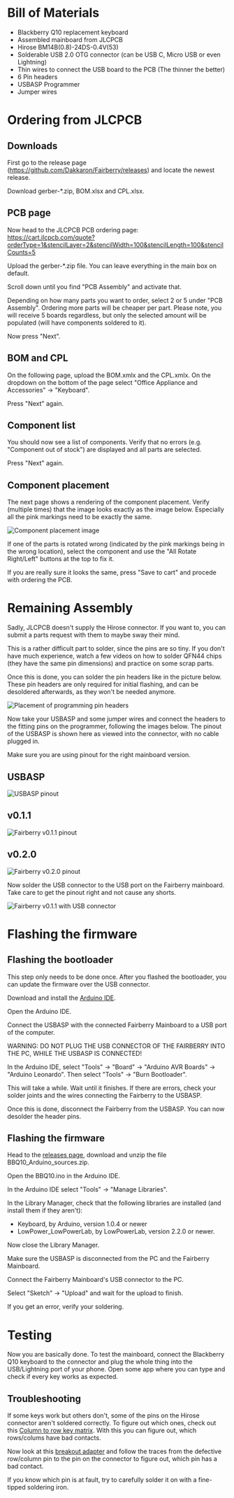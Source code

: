 # Bill of Materials

- Blackberry Q10 replacement keyboard
- Assembled mainboard from JLCPCB
- Hirose BM14B(0.8)-24DS-0.4V(53)
- Solderable USB 2.0 OTG connector (can be USB C, Micro USB or even Lightning)
- Thin wires to connect the USB board to the PCB (The thinner the better)
- 6 Pin headers
- USBASP Programmer
- Jumper wires

# Ordering from JLCPCB

## Downloads

First go to the release page (https://github.com/Dakkaron/Fairberry/releases) and locate the newest release.

Download gerber-*.zip, BOM.xlsx and CPL.xlsx.

## PCB page

Now head to the JLCPCB PCB ordering page: https://cart.jlcpcb.com/quote?orderType=1&stencilLayer=2&stencilWidth=100&stencilLength=100&stencilCounts=5

Upload the gerber-*.zip file. You can leave everything in the main box on default.

Scroll down until you find "PCB Assembly" and activate that.

Depending on how many parts you want to order, select 2 or 5 under "PCB Assembly". Ordering more parts will be cheaper per part. Please note, you will receive 5 boards regardless, but only the selected amount will be populated (will have components soldered to it).

Now press "Next".

## BOM and CPL

On the following page, upload the BOM.xmlx and the CPL.xmlx. On the dropdown on the bottom of the page select "Office Appliance and Accessories" -> "Keyboard".

Press "Next" again.

## Component list

You should now see a list of components. Verify that no errors (e.g. "Component out of stock") are displayed and all parts are selected.

Press "Next" again.

## Component placement

The next page shows a rendering of the component placement. Verify (multiple times) that the image looks exactly as the image below. Especially all the pink markings need to be exactly the same.

![Component placement image](https://github.com/Dakkaron/Fairberry/blob/main/Images/CPL_v0.2.0.png)

If one of the parts is rotated wrong (indicated by the pink markings being in the wrong location), select the component and use the "All Rotate Right/Left" buttons at the top to fix it.

If you are really sure it looks the same, press "Save to cart" and procede with ordering the PCB.


# Remaining Assembly

Sadly, JLCPCB doesn't supply the Hirose connector. If you want to, you can submit a parts request with them to maybe sway their mind.

This is a rather difficult part to solder, since the pins are so tiny. If you don't have much experience, watch a few videos on how to solder QFN44 chips (they have the same pin dimensions) and practice on some scrap parts.

Once this is done, you can solder the pin headers like in the picture below. These pin headers are only required for initial flashing, and can be desoldered afterwards, as they won't be needed anymore.

![Placement of programming pin headers](https://github.com/Dakkaron/Fairberry/blob/main/Images/programmer_pin_headers.jpeg)

Now take your USBASP and some jumper wires and connect the headers to the fitting pins on the programmer, following the images below. The pinout of the USBASP is shown here as viewed into the connector, with no cable plugged in.

Make sure you are using pinout for the right mainboard version.

## USBASP
![USBASP pinout](https://github.com/Dakkaron/Fairberry/blob/main/Images/USBASP_pinout.png)

## v0.1.1
![Fairberry v0.1.1 pinout](https://github.com/Dakkaron/Fairberry/blob/main/Images/Pinout_v0.1.1.png)

## v0.2.0
![Fairberry v0.2.0 pinout](https://github.com/Dakkaron/Fairberry/blob/main/Images/Pinout_v0.2.0.png)

Now solder the USB connector to the USB port on the Fairberry mainboard. Take care to get the pinout right and not cause any shorts.

![Fairberry v0.1.1 with USB connector](https://github.com/Dakkaron/Fairberry/blob/main/Images/usb_plug_soldered.jpeg)

# Flashing the firmware

## Flashing the bootloader

This step only needs to be done once. After you flashed the bootloader, you can update the firmware over the USB connector.

Download and install the [Arduino IDE](https://www.arduino.cc/en/software).

Open the Arduino IDE.

Connect the USBASP with the connected Fairberry Mainboard to a USB port of the computer.

WARNING: DO NOT PLUG THE USB CONNECTOR OF THE FAIRBERRY INTO THE PC, WHILE THE USBASP IS CONNECTED!

In the Arduino IDE, select "Tools" -> "Board" -> "Arduino AVR Boards" -> "Arduino Leonardo". Then select "Tools" -> "Burn Bootloader".

This will take a while. Wait until it finishes. If there are errors, check your solder joints and the wires connecting the Fairberry to the USBASP.

Once this is done, disconnect the Fairberry from the USBASP. You can now desolder the header pins.

## Flashing the firmware

Head to the [releases page](https://github.com/Dakkaron/Fairberry/releases), download and unzip the file BBQ10_Arduino_sources.zip.

Open the BBQ10.ino in the Arduino IDE.

In the Arduino IDE select "Tools" -> "Manage Libraries".

In the Library Manager, check that the following libraries are installed (and install them if they aren't):

- Keyboard, by Arduino, version 1.0.4 or newer
- LowPower_LowPowerLab, by LowPowerLab, version 2.2.0 or newer.

Now close the Library Manager.

Make sure the USBASP is disconnected from the PC and the Fairberry Mainboard.

Connect the Fairberry Mainboard's USB connector to the PC.

Select "Sketch" -> "Upload" and wait for the upload to finish.

If you get an error, verify your soldering.

# Testing

Now you are basically done. To test the mainboard, connect the Blackberry Q10 keyboard to the connector and plug the whole thing into the USB/Lightning port of your phone. Open some app where you can type and check if every key works as expected.

## Troubleshooting

If some keys work but others don't, some of the pins on the Hirose connector aren't soldered correctly. To figure out which ones, check out this [Column to row key matrix](https://github.com/arturo182/BBQ10KBD#columnrow-to-key-matrix).  With this you can figure out, which rows/colums have bad contacts.

Now look at this [breakout adapter](https://github.com/arturo182/bbq10kbd_breakout) and follow the traces from the defective row/column pin to the pin on the connector to figure out, which pin has a bad contact.

If you know which pin is at fault, try to carefully solder it on with a fine-tipped soldering iron.
